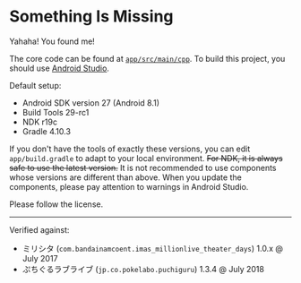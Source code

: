 # Something Is Missing

Yahaha! You found me!

The core code can be found at [`app/src/main/cpp`](app/src/main/cpp). To build this project, you should use [Android Studio](https://developer.android.com/studio/index.html).

Default setup:

- Android SDK version 27 (Android 8.1)
- Build Tools 29-rc1
- NDK r19c
- Gradle 4.10.3

If you don't have the tools of exactly these versions, you can edit `app/build.gradle` to adapt to your local environment. <del>For NDK, it is always safe to use the latest version.</del>
It is not recommended to use components whose versions are different than above.
When you update the components, please pay attention to warnings in Android Studio.

Please follow the license.

---

Verified against:

- ミリシタ (`com.bandainamcoent.imas_millionlive_theater_days`) 1.0.x @ July 2017
- ぷちぐるラブライブ (`jp.co.pokelabo.puchiguru`) 1.3.4 @ July 2018
